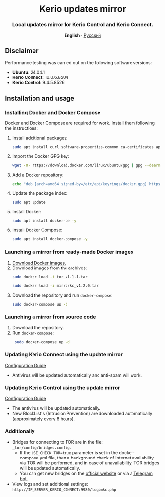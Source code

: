 <div align="center">

# Kerio updates mirror

### Local updates mirror for Kerio Control and Kerio Connect.

**English** · [Русский](./docs/ru/README.ru.md)
</div>

## Disclaimer

Performance testing was carried out on the following software versions:

- **Ubuntu**: 24.04.1
- **Kerio Connect**: 10.0.6.8504
- **Kerio Control**: 9.4.5.8526

## Installation and usage

### Installing Docker and Docker Compose

Docker and Docker Compose are required for work. Install them following the instructions:

1. Install additional packages:
    ```bash
    sudo apt install curl software-properties-common ca-certificates apt-transport-https -y
    ```
2. Import the Docker GPG key:
    ```bash
    wget -O- https://download.docker.com/linux/ubuntu/gpg | gpg --dearmor | sudo tee /etc/apt/keyrings/docker.gpg > /dev/null
    ```
3. Add a Docker repository:
    ```bash
    echo "deb [arch=amd64 signed-by=/etc/apt/keyrings/docker.gpg] https://download.docker.com/linux/ubuntu noble stable"| sudo tee /etc/apt/sources.list.d/docker.list > /dev/null
    ```
4. Update the package index:
    ```bash
    sudo apt update
    ```
5. Install Docker:
    ```bash
    sudo apt install docker-ce -y
    ```
6. Install Docker Compose:
    ```bash
    sudo apt install docker-compose -y
    ```

### Launching a mirror from ready-made Docker images

1. [Download Docker images.](https://t.me/my_store_files_bot?start=kerio_updates_mirror)
2. Download images from the archives:
    ```bash
    sudo docker load -i tor_v1.1.1.tar
    ```
   ```bash
   sudo docker load -i mirrorkc_v1.2.0.tar
   ```
3. Download the repository and run ```docker-compose```:
    ```bash
    sudo docker-compose up -d
    ```

### Launching a mirror from source code

1. Download the repository.
2. Run ```docker-compose```:
   ```bash
    sudo docker-compose up -d
    ```

### Updating Kerio Connect using the update mirror

[Configuration Guide](docs/en/kerio_connect.md)

- Antivirus will be updated automatically and anti-spam will work.

### Updating Kerio Control using the update mirror

[Configuration Guide](docs/en/kerio_control.md)

- The antivirus will be updated automatically.
- New BlockList's (Intrusion Prevention) are downloaded automatically (approximately every 8 hours).

### Additionally

- Bridges for connecting to TOR are in the file: ```_tor/config/bridges.config```.
    - If the ```USE_CHECK_TOR=true``` parameter is set in the docker-compose.yml file, then a background check of
      Internet availability via TOR will be performed, and in case of unavailability, TOR bridges will be updated
      automatically.
    - You can get new bridges on the [official website](https://bridges.torproject.org) or via
      a [Telegram bot](https://t.me/GetBridgesBot).
- View logs and set additional settings: ```http://IP_SERVER_KERIO_CONNECT:9980/logsmkc.php```